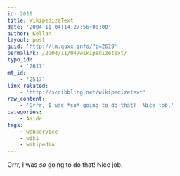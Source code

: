 ```yaml
---
id: 2619
title: WikipedizeText
date: '2004-11-04T14:27:56+00:00'
author: Kellan
layout: post
guid: 'http://lm.quxx.info/?p=2619'
permalink: /2004/11/04/wikipedizetext/
typo_id:
    - '2617'
mt_id:
    - '2517'
link_related:
    - 'http://scribbling.net/wikipedizetext'
raw_content:
    - 'Grrr, I was *so* going to do that!  Nice job.'
categories:
    - Aside
tags:
    - webservice
    - wiki
    - wikipedia
---
```


Grrr, I was *so* going to do that! Nice job.